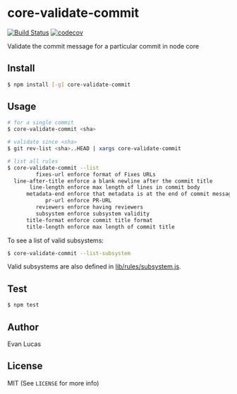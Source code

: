 # core-validate-commit

[![Build Status](https://travis-ci.com/nodejs/core-validate-commit.svg?branch=master)](https://travis-ci.com/nodejs/core-validate-commit)
[![codecov](https://img.shields.io/codecov/c/github/nodejs/core-validate-commit.svg?style=flat-square)](https://codecov.io/gh/nodejs/core-validate-commit)

Validate the commit message for a particular commit in node core

## Install

```bash
$ npm install [-g] core-validate-commit
```

## Usage

```bash
# for a single commit
$ core-validate-commit <sha>

# validate since <sha>
$ git rev-list <sha>..HEAD | xargs core-validate-commit

# list all rules
$ core-validate-commit --list
         fixes-url enforce format of Fixes URLs
  line-after-title enforce a blank newline after the commit title
       line-length enforce max length of lines in commit body
      metadata-end enforce that metadata is at the end of commit messages
            pr-url enforce PR-URL
         reviewers enforce having reviewers
         subsystem enforce subsystem validity
      title-format enforce commit title format
      title-length enforce max length of commit title
```

To see a list of valid subsystems:
```bash
$ core-validate-commit --list-subsystem
```

Valid subsystems are also defined in [lib/rules/subsystem.js](./lib/rules/subsystem.js).

## Test

```bash
$ npm test
```

## Author

Evan Lucas

## License

MIT (See `LICENSE` for more info)
